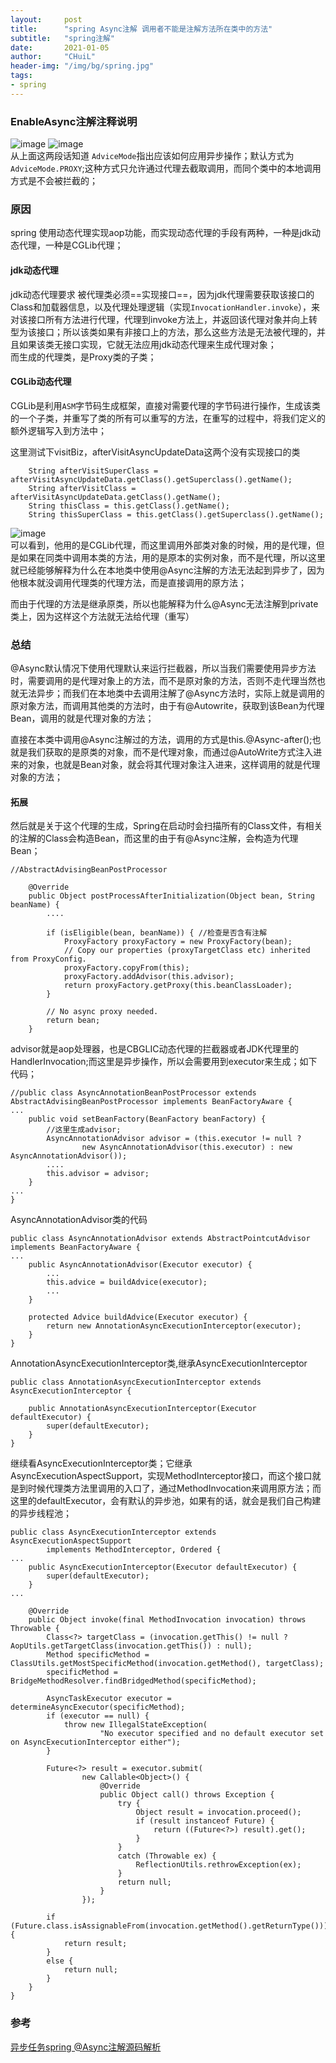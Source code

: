 ```yaml
---
layout:     post
title:      "spring Async注解 调用者不能是注解方法所在类中的方法"
subtitle:   "spring注解"
date:       2021-01-05
author:     "CHuiL"
header-img: "/img/bg/spring.jpg"
tags:
- spring
---
```


### EnableAsync注解注释说明
![image](/chuil/img/spring/async1.png)
![image](/chuil/img/spring/async2.png)  
从上面这两段话知道 `AdviceMode`指出应该如何应用异步操作；默认方式为` AdviceMode.PROXY`;这种方式只允许通过代理去截取调用，而同个类中的本地调用方式是不会被拦截的；




### 原因
spring 使用动态代理实现aop功能，而实现动态代理的手段有两种，一种是jdk动态代理，一种是CGLib代理；


#### jdk动态代理
jdk动态代理要求 被代理类必须==实现接口==，因为jdk代理需要获取该接口的Class和加载器信息，以及代理处理逻辑（实现`InvocationHandler.invoke`），来对该接口所有方法进行代理，代理到invoke方法上，并返回该代理对象并向上转型为该接口；所以该类如果有非接口上的方法，那么这些方法是无法被代理的，并且如果该类无接口实现，它就无法应用jdk动态代理来生成代理对象；  
而生成的代理类，是Proxy类的子类；

#### CGLib动态代理
CGLib是利用`ASM`字节码生成框架，直接对需要代理的字节码进行操作，生成该类的一个子类，并重写了类的所有可以重写的方法，在重写的过程中，将我们定义的额外逻辑写入到方法中；

这里测试下visitBiz，afterVisitAsyncUpdateData这两个没有实现接口的类
```
    String afterVisitSuperClass = afterVisitAsyncUpdateData.getClass().getSuperclass().getName();
    String afterVisitClass = afterVisitAsyncUpdateData.getClass().getName();
    String thisClass = this.getClass().getName();
    String thisSuperClass = this.getClass().getSuperclass().getName();

```
![image](/chuil/img/spring/async3.png)  
可以看到，他用的是CGLib代理，而这里调用外部类对象的时候，用的是代理，但是如果在同类中调用本类的方法，用的是原本的实例对象，而不是代理，所以这里就已经能够解释为什么在本地类中使用@Async注解的方法无法起到异步了，因为他根本就没调用代理类的代理方法，而是直接调用的原方法；  

而由于代理的方法是继承原类，所以也能解释为什么@Async无法注解到private类上，因为这样这个方法就无法给代理（重写）  


### 总结
@Async默认情况下使用代理默认来运行拦截器，所以当我们需要使用异步方法时，需要调用的是代理对象上的方法，而不是原对象的方法，否则不走代理当然也就无法异步；而我们在本地类中去调用注解了@Async方法时，实际上就是调用的原对象方法，而调用其他类的方法时，由于有@Autowrite，获取到该Bean为代理Bean，调用的就是代理对象的方法；


直接在本类中调用@Async注解过的方法，调用的方式是this.@Async-after();也就是我们获取的是原类的对象，而不是代理对象，而通过@AutoWrite方式注入进来的对象，也就是Bean对象，就会将其代理对象注入进来，这样调用的就是代理对象的方法；  


#### 拓展

然后就是关于这个代理的生成，Spring在启动时会扫描所有的Class文件，有相关的注解的Class会构造Bean，而这里的由于有@Async注解，会构造为代理Bean；
```
//AbstractAdvisingBeanPostProcessor

	@Override
	public Object postProcessAfterInitialization(Object bean, String beanName) {
        ....

		if (isEligible(bean, beanName)) { //检查是否含有注解
			ProxyFactory proxyFactory = new ProxyFactory(bean);
			// Copy our properties (proxyTargetClass etc) inherited from ProxyConfig.
			proxyFactory.copyFrom(this);
			proxyFactory.addAdvisor(this.advisor);
			return proxyFactory.getProxy(this.beanClassLoader);
		}

		// No async proxy needed.
		return bean;
	}
```
advisor就是aop处理器，也是CBGLIC动态代理的拦截器或者JDK代理里的HandlerInvocation;而这里是异步操作，所以会需要用到executor来生成；如下代码；
```
//public class AsyncAnnotationBeanPostProcessor extends AbstractAdvisingBeanPostProcessor implements BeanFactoryAware {
...
	public void setBeanFactory(BeanFactory beanFactory) {
	    //这里生成advisor;
		AsyncAnnotationAdvisor advisor = (this.executor != null ?
				new AsyncAnnotationAdvisor(this.executor) : new AsyncAnnotationAdvisor());
	    ....
		this.advisor = advisor;
	}
...
}
```
AsyncAnnotationAdvisor类的代码
```
public class AsyncAnnotationAdvisor extends AbstractPointcutAdvisor implements BeanFactoryAware {
...
	public AsyncAnnotationAdvisor(Executor executor) {
        ...
		this.advice = buildAdvice(executor);
		...
    }
    
	protected Advice buildAdvice(Executor executor) {
		return new AnnotationAsyncExecutionInterceptor(executor);
	}
}
```
AnnotationAsyncExecutionInterceptor类,继承AsyncExecutionInterceptor
```
public class AnnotationAsyncExecutionInterceptor extends AsyncExecutionInterceptor {

	public AnnotationAsyncExecutionInterceptor(Executor defaultExecutor) {
		super(defaultExecutor);
	}
}
```
继续看AsyncExecutionInterceptor类；它继承AsyncExecutionAspectSupport，实现MethodInterceptor接口，而这个接口就是到时候代理类方法里调用的入口了，通过MethodInvocation来调用原方法；而这里的defaultExecutor，会有默认的异步池，如果有的话，就会是我们自己构建的异步线程池；
```
public class AsyncExecutionInterceptor extends AsyncExecutionAspectSupport
		implements MethodInterceptor, Ordered {
...
	public AsyncExecutionInterceptor(Executor defaultExecutor) {
		super(defaultExecutor);
	}
...

	@Override
	public Object invoke(final MethodInvocation invocation) throws Throwable {
		Class<?> targetClass = (invocation.getThis() != null ? AopUtils.getTargetClass(invocation.getThis()) : null);
		Method specificMethod = ClassUtils.getMostSpecificMethod(invocation.getMethod(), targetClass);
		specificMethod = BridgeMethodResolver.findBridgedMethod(specificMethod);

		AsyncTaskExecutor executor = determineAsyncExecutor(specificMethod);
		if (executor == null) {
			throw new IllegalStateException(
					"No executor specified and no default executor set on AsyncExecutionInterceptor either");
		}

		Future<?> result = executor.submit(
				new Callable<Object>() {
					@Override
					public Object call() throws Exception {
						try {
							Object result = invocation.proceed();
							if (result instanceof Future) {
								return ((Future<?>) result).get();
							}
						}
						catch (Throwable ex) {
							ReflectionUtils.rethrowException(ex);
						}
						return null;
					}
				});

		if (Future.class.isAssignableFrom(invocation.getMethod().getReturnType())) {
			return result;
		}
		else {
			return null;
		}
	}
}
```


### 参考
[异步任务spring @Async注解源码解析](https://www.cnblogs.com/dennyzhangdd/p/9026303.html#_label1_0)